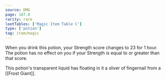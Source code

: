 ```yaml
---
source: DMG
page: 187.0
rarity: rare
lootTables: ['Magic Item Table C']
type: ['potion']
tag: item/magic
---
```


When you drink this potion, your Strength score changes to 23 for 1 hour. The potion has no effect on you if your Strength is equal to or greater than that score.

This potion's transparent liquid has floating in it a sliver of fingernail from a [[Frost Giant]].


